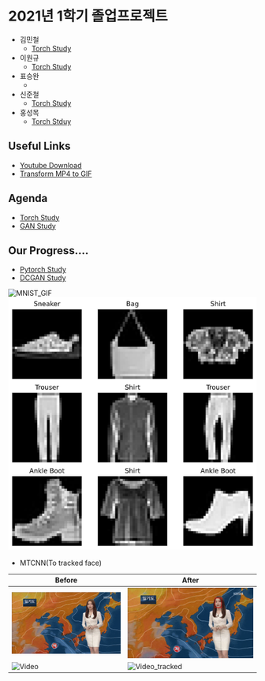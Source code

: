 
# 2021년 1학기 졸업프로젝트



- 김민철
  - [Torch Study](https://github.com/alscjf909/torch_GAN)
- 이원규
  - [Torch Study](https://github.com/dnjsrb0710/Deep-learning-pytoch-)
- 표승완
  - [](https://github.com/ghtydnty1/pytorch)
- 신준철
  - [Torch Study](https://github.com/ewsn1593?tab=repositories)
- 홍성목
  - [Torch Stduy](https://github.com/swff07183)
## Useful Links  
- [Youtube Download](https://ko.savefrom.net/1-%EC%9C%A0%ED%8A%9C%EB%B8%8C-%EB%B9%84%EB%94%94%EC%98%A4-%EB%8B%A4%EC%9A%B4%EB%A1%9C%EB%93%9C-%ED%95%98%EB%8A%94-%EB%B0%A9%EB%B2%95.html)
- [Transform MP4 to GIF](https://ezgif.com/)

## Agenda  
- [Torch Study](https://github.com/KNU-BrainAI-Capstone2021/CaptainGyu/tree/main/torch_train)
- [GAN Study](https://github.com/KNU-BrainAI-Capstone2021/CaptainGyu/tree/main/paper)


## Our Progress....

- [Pytorch Study](https://github.com/KNU-BrainAI-Capstone2021/CaptainGyu/tree/main/vanila_gan)  
- [DCGAN Study](https://github.com/KNU-BrainAI-Capstone2021/CaptainGyu/blob/main/paper/1511.06434.pdf)



![MNIST_GIF](./img/generator_images.gif)  
![Torch_Study](./img/FashionMNIST.png)
　  
- MTCNN(To tracked face)  
  
|Before|After|
|------|---|
|![Video](img/video.gif)  |![Video_tracked](/img/video_tracked.gif)|
|![Video](img/vidoe_news.gif)|![Video_tracked](img/video_news_tracked.gif)|